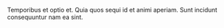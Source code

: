 Temporibus et optio et. Quia quos sequi id et animi aperiam. Sunt incidunt consequuntur nam ea sint.